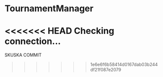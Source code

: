 # TournamentManager
<<<<<<< HEAD
Checking connection...
=======
SKUSKA COMMIT
>>>>>>> 1e6e6f6b58414d0167dab03b244df21f087e2079
